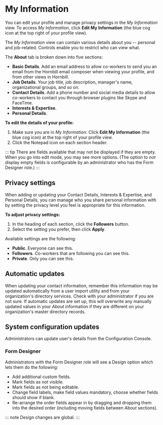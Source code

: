 # My Information
You can edit your profile and manage privacy settings in the *My Information* view. To access *My Information*, click **Edit My Information** (the blue cog icon at the top right of your profile view).

The *My Information* view can contain various details about you -- personal and job-related. Controls enable you to restrict who can view what.

The **About** tab is broken down into five sections:

* **Basic Details**. Add an email address to allow co-workers to send you an email from the Hornbill email composer when viewing your profile, and from other views in Hornbill.
* **Job Details**. Your job title, job description, manager's name, organizational groups, and so on.
* **Contact Details**. Add a phone number and social media details to allow co-workers to contact you through browser plugins like Skype and FaceTime.
* **Interests & Expertise**. 
* **Personal Details**.

**To edit the details of your profile:**
1. Make sure you are in *My Information*. Click **Edit My Information** (the blue cog icon) at the top right of your profile view.
1. Click the Notepad icon on each section header.

::: tip
There are fields available that may not be displayed if they are empty. When you go into edit mode, you may see more options. (The option to *not* display empty fields is configurable by an administrator who has the Form Designer role.)
:::

## Privacy settings
When adding or updating your Contact Details, Interests & Expertise, and Personal Details, you can manage who you share personal information with by setting the privacy level you feel is appropriate for this information.

**To adjust privacy settings:**
1. In the heading of each section, click the **Followers** button.
1. Select the setting you prefer, then click **Apply**.

Available settings are the following:
* **Public**. Everyone can see this.
* **Followers**. Co-workers that are following you can see this.
* **Private**. Only you can see this.

## Automatic updates
When updating your contact information, remember this information may be  updated automatically from a user import utility and from your organization's directory services. Check with your administrator if you are not sure. If automatic updates are set up, this will overwrite any manually updated values in your *About* information if they are different on your organization's master directory records.

## System configuration updates
Administrators can update user's details from the Configuration Console.

### Form Designer
Administrators with the Form Designer role will see a Design option which lets them do the following:
* Add additional custom fields.
* Mark fields as not visible.
* Mark fields as not being editable.
* Change field labels, make field values mandatory, choose whether fields should show if blank.
* Re-arrange the order fields appear in by dragging and dropping them into the desired order (including moving fields between *About* sections).

::: note
Design changes are global.
:::